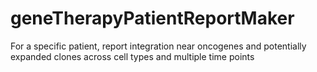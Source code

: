 # geneTherapyPatientReportMaker
For a specific patient, report integration near oncogenes and potentially expanded clones across cell types and multiple time points
